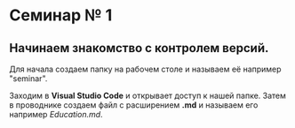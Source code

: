 # Семинар № 1
## Начинаем знакомство с контролем версий.
Для начала создаем папку на рабочем столе и называем её например "seminar".

Заходим в **Visual Studio Code** и открывает доступ к нашей папке. Затем в проводнике создаем файл с расширением **.md** и называем его например *Education.md*.
